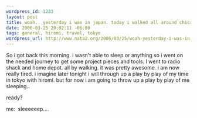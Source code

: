 ```yaml
--- 
wordpress_id: 1233
layout: post
title: woah.. yesterday i was in japan. today i walked all around chicago.
date: 2006-03-25 20:02:11 -06:00
tags: general, hiromi, travel, tokyo
wordpress_url: http://www.nata2.org/2006/03/25/woah-yesterday-i-was-in-japan-today-i-walked-all-around-chicago/
---
```

So i got back this morning. i wasn't able to sleep or anything so i went on the needed journey to get some project pieces and tools. I went to radio shack and home depot. all by walking. it was pretty awesome. i am now really tired. i imagine later tonight i will through up a play by play of my time in tokyo with hiromi. but for now i am going to throw up a play by play of me sleeping..

ready?

me:  sleeeeeep....
